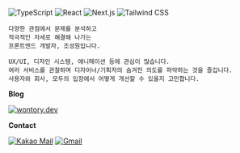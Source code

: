 ![TypeScript](https://img.shields.io/badge/TypeScript-3178C6?logo=TypeScript&logoColor=white) ![React](https://img.shields.io/badge/React-61DAFB?logo=React&logoColor=black) ![Next.js](https://img.shields.io/badge/Next.js-000000?logo=Next.js) ![Tailwind CSS](https://img.shields.io/badge/Tailwind_CSS-06B6D4?logo=TailwindCSS&logoColor=white)

```
다양한 관점에서 문제를 분석하고
적극적인 자세로 해결해 나가는
프론트엔드 개발자, 조성원입니다.

UX/UI, 디자인 시스템, 애니메이션 등에 관심이 많습니다.
여러 서비스를 관찰하며 디자이너/기획자의 숨겨진 의도를 파악하는 것을 즐깁니다.
사용자와 회사, 모두의 입장에서 어떻게 개선할 수 있을지 고민합니다.
```

**Blog**

[![wontory.dev](https://img.shields.io/badge/wontory.dev-FFFFFF?logo=Astro&logoColor=black)](https://www.wontory.dev/)

**Contact**

[![Kakao Mail](https://img.shields.io/badge/Kakao_Mail-FFCD00?logo=Kakao&logoColor=black)](tjddnjsjo@kakao.com) [![Gmail](https://img.shields.io/badge/Gmail-EA4335?logo=Gmail&logoColor=white)](tjddnjsjo@kakao.com)
